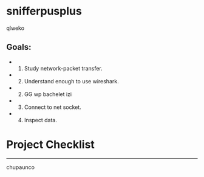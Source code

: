 # **snifferpusplus**
qlweko

## Goals:
- 1. Study network-packet transfer.
- 2. Understand enough to use wireshark.
- 2. GG wp bachelet izi 
- 3. Connect to net socket.
- 4. Inspect data.

# **Project Checklist**
___

chupaunco